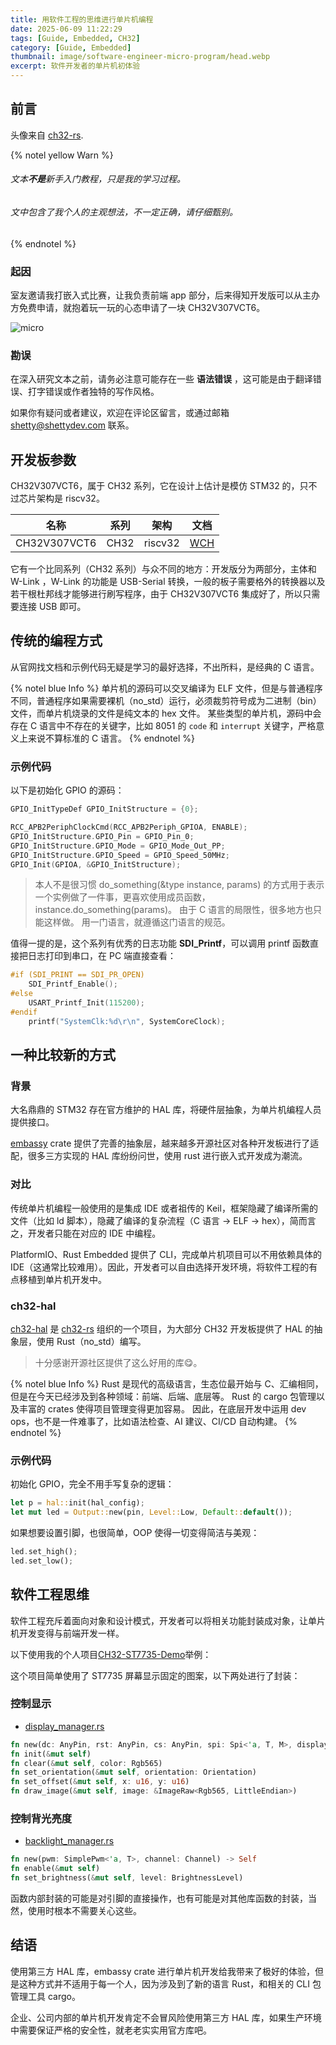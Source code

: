 ```yaml
---
title: 用软件工程的思维进行单片机编程
date: 2025-06-09 11:22:29
tags: [Guide, Embedded, CH32]
category: [Guide, Embedded]
thumbnail: image/software-engineer-micro-program/head.webp
excerpt: 软件开发者的单片机初体验
---
```


## 前言

头像来自 [ch32-rs](https://github.com/ch32-rs).

{% notel yellow Warn %}
###### 文本**不是**新手入门教程，只是我的学习过程。
###### 文中包含了我个人的主观想法，不一定正确，请仔细甄别。
{% endnotel %}

### 起因

室友邀请我打嵌入式比赛，让我负责前端 app 部分，后来得知开发版可以从主办方免费申请，就抱着玩一玩的心态申请了一块 CH32V307VCT6。

![micro](micro.jpg)

### 勘误

在深入研究文本之前，请务必注意可能存在一些 **语法错误** ，这可能是由于翻译错误、打字错误或作者独特的写作风格。

如果你有疑问或者建议，欢迎在评论区留言，或通过邮箱 shetty@shettydev.com 联系。

## 开发板参数

CH32V307VCT6，属于 CH32 系列，它在设计上估计是模仿 STM32 的，只不过芯片架构是 riscv32。

| 名称         | 系列 | 架构    | 文档                                             |
|:------------:|:----:|:-------:|:------------------------------------------------:|
| CH32V307VCT6 | CH32 | riscv32 | [WCH](https://www.wch.cn/products/CH32V307.html) |

它有一个比同系列（CH32 系列）与众不同的地方：开发版分为两部分，主体和 W-Link ，W-Link 的功能是 USB-Serial 转换，一般的板子需要格外的转换器以及若干根杜邦线才能够进行刷写程序，由于 CH32V307VCT6 集成好了，所以只需要连接 USB 即可。

## 传统的编程方式

从官网找文档和示例代码无疑是学习的最好选择，不出所料，是经典的 C 语言。

{% notel blue Info %}
单片机的源码可以交叉编译为 ELF 文件，但是与普通程序不同，普通程序如果需要裸机（no_std）运行，必须裁剪符号成为二进制（bin）文件，而单片机烧录的文件是纯文本的 hex 文件。
某些类型的单片机，源码中会存在 C 语言中不存在的关键字，比如 8051 的 `code` 和 `interrupt` 关键字，严格意义上来说不算标准的 C 语言。
{% endnotel %}

### 示例代码

以下是初始化 GPIO 的源码：

```c
GPIO_InitTypeDef GPIO_InitStructure = {0};

RCC_APB2PeriphClockCmd(RCC_APB2Periph_GPIOA, ENABLE);
GPIO_InitStructure.GPIO_Pin = GPIO_Pin_0;
GPIO_InitStructure.GPIO_Mode = GPIO_Mode_Out_PP;
GPIO_InitStructure.GPIO_Speed = GPIO_Speed_50MHz;
GPIO_Init(GPIOA, &GPIO_InitStructure);
```

> 本人不是很习惯 do_something(&type instance, params) 的方式用于表示一个实例做了一件事，更喜欢使用成员函数，instance.do_something(params)。
> 由于 C 语言的局限性，很多地方也只能这样做。
> 用一门语言，就遵循这门语言的规范。

值得一提的是，这个系列有优秀的日志功能 **SDI_Printf**，可以调用 printf 函数直接把日志打印到串口，在 PC 端直接查看：

```c
#if (SDI_PRINT == SDI_PR_OPEN)
    SDI_Printf_Enable();
#else
    USART_Printf_Init(115200);
#endif
    printf("SystemClk:%d\r\n", SystemCoreClock);
```

## 一种比较新的方式

### 背景

大名鼎鼎的 STM32 存在官方维护的 HAL 库，将硬件层抽象，为单片机编程人员提供接口。

[embassy](https://embassy.dev/) crate 提供了完善的抽象层，越来越多开源社区对各种开发板进行了适配，很多三方实现的 HAL 库纷纷问世，使用 rust 进行嵌入式开发成为潮流。

### 对比

传统单片机编程一般使用的是集成 IDE 或者祖传的 Keil，框架隐藏了编译所需的文件（比如 ld 脚本），隐藏了编译的复杂流程（C 语言 -> ELF -> hex），简而言之，开发者只能在对应的 IDE 中编程。

PlatformIO、Rust Embedded 提供了 CLI，完成单片机项目可以不用依赖具体的 IDE（这通常比较难用）。因此，开发者可以自由选择开发环境，将软件工程的有点移植到单片机开发中。

### ch32-hal

[ch32-hal](https://github.com/ch32-rs/ch32-hal) 是 [ch32-rs](https://github.com/ch32-rs) 组织的一个项目，为大部分 CH32 开发板提供了 HAL 的抽象层，使用 Rust（no_std）编写。

> 十分感谢开源社区提供了这么好用的库😋。

{% notel blue Info %}
Rust 是现代的高级语言，生态位最开始与 C、汇编相同，但是在今天已经涉及到各种领域：前端、后端、底层等。
Rust 的 cargo 包管理以及丰富的 crates 使得项目管理变得更加容易。
因此，在底层开发中运用 dev ops，也不是一件难事了，比如语法检查、AI 建议、CI/CD 自动构建。
{% endnotel %}

### 示例代码

初始化 GPIO，完全不用手写复杂的逻辑：

```rust
let p = hal::init(hal_config);
let mut led = Output::new(pin, Level::Low, Default::default());
```

如果想要设置引脚，也很简单，OOP 使得一切变得简洁与美观：

```rust
led.set_high();
led.set_low();
```

## 软件工程思维

软件工程充斥着面向对象和设计模式，开发者可以将相关功能封装成对象，让单片机开发变得与前端开发一样。

以下使用我的个人项目[CH32-ST7735-Demo](https://github.com/Yttehs-HDX/CH32-ST7735-Demo)举例：

这个项目简单使用了 ST7735 屏幕显示固定的图案，以下两处进行了封装：

### 控制显示

- [display_manager.rs](https://github.com/Yttehs-HDX/CH32-ST7735-Demo/blob/main/src/display_manager.rs)

```rust
fn new(dc: AnyPin, rst: AnyPin, cs: AnyPin, spi: Spi<'a, T, M>, display_rgb: bool, display_inverted: bool, display_width: u32, display_height: u32) -> Self
fn init(&mut self)
fn clear(&mut self, color: Rgb565)
fn set_orientation(&mut self, orientation: Orientation)
fn set_offset(&mut self, x: u16, y: u16)
fn draw_image(&mut self, image: &ImageRaw<Rgb565, LittleEndian>)
```

### 控制背光亮度

- [backlight_manager.rs](https://github.com/Yttehs-HDX/CH32-ST7735-Demo/blob/main/src/backlight_manager.rs)

```rust
fn new(pwm: SimplePwm<'a, T>, channel: Channel) -> Self
fn enable(&mut self)
fn set_brightness(&mut self, level: BrightnessLevel)
```

函数内部封装的可能是对引脚的直接操作，也有可能是对其他库函数的封装，当然，使用时根本不需要关心这些。

## 结语

使用第三方 HAL 库，embassy crate 进行单片机开发给我带来了极好的体验，但是这种方式并不适用于每一个人，因为涉及到了新的语言 Rust，和相关的 CLI 包管理工具 cargo。

企业、公司内部的单片机开发肯定不会冒风险使用第三方 HAL 库，如果生产环境中需要保证严格的安全性，就老老实实用官方库吧。
